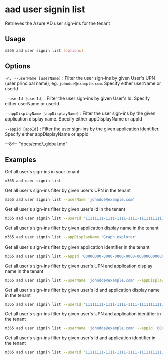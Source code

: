 # aad user signin list

Retrieves the Azure AD user sign-ins for the tenant

## Usage

```sh
m365 aad user signin list [options]
```

## Options

`-n, --userName [userName]`
: Filter the user sign-ins by given User's UPN (user principal name), eg. `johndoe@example.com`. Specify either userName or userId

`--userId [userId]`
: Filter the user sign-ins by given User's Id. Specify either userName or userId

`--appDisplayName [appDisplayName]`
: Filter the user sign-ins by the given application display name. Specify either appDisplayName or appId

`--appId [appId]`
: Filter the user sign-ins by the given application identifier. Specify either appDisplayName or appId

--8<-- "docs/cmd/_global.md"

## Examples

Get all user's sign-ins in your tenant

```sh
m365 aad user signin list
```

Get all user's sign-ins filter by given user's UPN in the tenant

```sh
m365 aad user signin list --userName 'johndoe@example.com'
```

Get all user's sign-ins filter by given user's Id in the tenant

```sh
m365 aad user signin list --userId '11111111-1111-1111-1111-111111111111'
```

Get all user's sign-ins filter by given application display name in the tenant

```sh
m365 aad user signin list --appDisplayName 'Graph explorer'
```

Get all user's sign-ins filter by given application identifier in the tenant

```sh
m365 aad user signin list --appId '00000000-0000-0000-0000-000000000000'
```

Get all user's sign-ins filter by given user's UPN and application display name in the tenant

```sh
m365 aad user signin list --userName 'johndoe@example.com' --appDisplayName 'Graph explorer'
```

Get all user's sign-ins filter by given user's Id and application display name in the tenant

```sh
m365 aad user signin list --userId '11111111-1111-1111-1111-111111111111' --appDisplayName 'Graph explorer'
```

Get all user's sign-ins filter by given user's UPN and application identifier in the tenant

```sh
m365 aad user signin list --userName 'johndoe@example.com' --appId '00000000-0000-0000-0000-000000000000'
```

Get all user's sign-ins filter by given user's Id and application identifier in the tenant

```sh
m365 aad user signin list --userId '11111111-1111-1111-1111-111111111111' --appId '00000000-0000-0000-0000-000000000000'
```